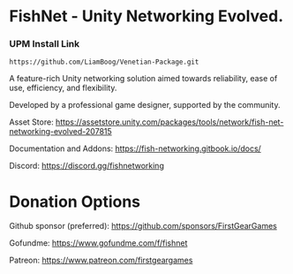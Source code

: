 # FishNet - Unity Networking Evolved.

### UPM Install Link

```
https://github.com/LiamBoog/Venetian-Package.git
```




A feature-rich Unity networking solution aimed towards reliability, ease of use, efficiency, and flexibility.

Developed by a professional game designer, supported by the community.

Asset Store: https://assetstore.unity.com/packages/tools/network/fish-net-networking-evolved-207815

Documentation and Addons: https://fish-networking.gitbook.io/docs/

Discord: https://discord.gg/fishnetworking


# Donation Options

  Github sponsor (preferred): https://github.com/sponsors/FirstGearGames

  Gofundme: https://www.gofundme.com/f/fishnet
  
  Patreon: https://www.patreon.com/firstgeargames
